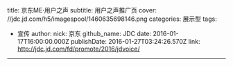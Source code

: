 title: 京东ME·用户之声
subtitle: 用户之声推广页
cover: //jdc.jd.com/h5/imagespool/1460635698146.png
categories: 展示型
tags:
  - 宣传
author:
  nick: 京东
  github_name: JDC
date: 2016-01-17T16:00:00.000Z
publishDate: 2016-01-27T03:24:26.570Z
link: http://jdc.jd.com/fd/promote/2016/jdvoice/
---